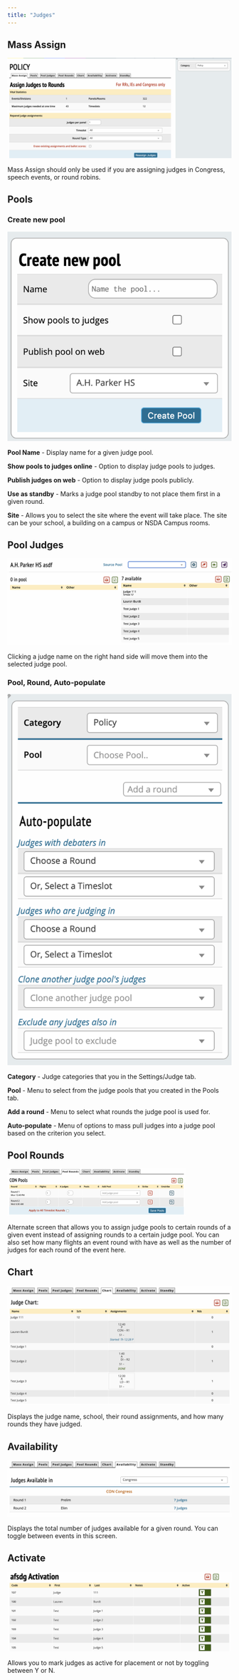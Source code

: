 ```yaml
---
title: "Judges"
---
```


## Mass Assign

<img src="/screenshots/Paneling_-_Judges_-_Mass_Assign.png"
title="Paneling_-_Judges_-_Mass_Assign.png" />

Mass Assign should only be used if you are assigning judges in Congress,
speech events, or round robins.

## Pools

### Create new pool

<img src="/screenshots/Paneling_-_Judges_-_Pools_-_Create_new_pools.png"
title="Paneling_-_Judges_-_Pools_-_Create_new_pools.png" />

**Pool Name** - Display name for a given judge pool.

**Show pools to judges online** - Option to display judge pools to
judges.

**Publish judges on web** - Option to display judge pools publicly.

**Use as standby** - Marks a judge pool standby to not place them first
in a given round.

**Site** - Allows you to select the site where the event will take
place. The site can be your school, a building on a campus or NSDA
Campus rooms.

## Pool Judges

<img src="/screenshots/Paneling_-_Judges_-_Pools_-_Pool_Judges.png"
title="Paneling_-_Judges_-_Pools_-_Pool_Judges.png" />

Clicking a judge name on the right hand side will move them into the
selected judge pool.

### Pool, Round, Auto-populate

<img src="/screenshots/Paneling_-_Judges_-_Pools_-_Pool_Judges_-_options.png"
title="Paneling_-_Judges_-_Pools_-_Pool_Judges_-_options.png" />

**Category** - Judge categories that you in the Settings/Judge tab.

**Pool** - Menu to select from the judge pools that you created in the
Pools tab.

**Add a round** - Menu to select what rounds the judge pool is used for.

**Auto-populate** - Menu of options to mass pull judges into a judge
pool based on the criterion you select.

## Pool Rounds

<img src="/screenshots/Pool_Rounds_Tab.png" title="Pool_Rounds_Tab.png"
width="400" />

Alternate screen that allows you to assign judge pools to certain rounds
of a given event instead of assigning rounds to a certain judge pool.
You can also set how many flights an event round with have as well as
the number of judges for each round of the event here.

## Chart

<img src="/screenshots/Paneling_-_Judges_-_Pools_-_Chart.png"
title="Paneling_-_Judges_-_Pools_-_Chart.png" />

Displays the judge name, school, their round assignments, and how many
rounds they have judged.

## Availability

<img src="/screenshots/Paneling_-_Judges_-_Pools_-_Availability.png"
title="Paneling_-_Judges_-_Pools_-_Availability.png" />

Displays the total number of judges available for a given round. You can
toggle between events in this screen.

## Activate

<img src="/screenshots/Paneling_-_Judges_-_Pools_-_Activate.png"
title="Paneling_-_Judges_-_Pools_-_Activate.png" />

Allows you to mark judges as active for placement or not by toggling
between Y or N.